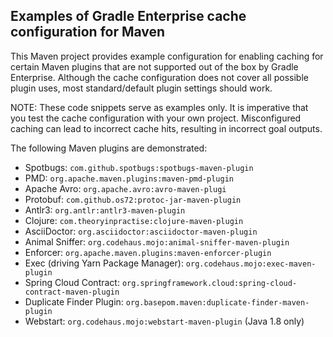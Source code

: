 ## Examples of Gradle Enterprise cache configuration for Maven

This Maven project provides example configuration for enabling caching for certain Maven plugins that are not supported out of the box by Gradle Enterprise.
Although the cache configuration does not cover all possible plugin uses, most standard/default plugin settings should work.

NOTE: These code snippets serve as examples only. It is imperative that you test the cache configuration with your own project.
Misconfigured caching can lead to incorrect cache hits, resulting in incorrect goal outputs.

The following Maven plugins are demonstrated:
- Spotbugs: `com.github.spotbugs:spotbugs-maven-plugin`
- PMD: `org.apache.maven.plugins:maven-pmd-plugin`
- Apache Avro: `org.apache.avro:avro-maven-plugi`
- Protobuf: `com.github.os72:protoc-jar-maven-plugin`
- Antlr3: `org.antlr:antlr3-maven-plugin`
- Clojure: `com.theoryinpractise:clojure-maven-plugin`
- AsciiDoctor: `org.asciidoctor:asciidoctor-maven-plugin`
- Animal Sniffer: `org.codehaus.mojo:animal-sniffer-maven-plugin`
- Enforcer: `org.apache.maven.plugins:maven-enforcer-plugin`
- Exec (driving Yarn Package Manager): `org.codehaus.mojo:exec-maven-plugin`
- Spring Cloud Contract: `org.springframework.cloud:spring-cloud-contract-maven-plugin`
- Duplicate Finder Plugin: `org.basepom.maven:duplicate-finder-maven-plugin`
- Webstart: `org.codehaus.mojo:webstart-maven-plugin` (Java 1.8 only)
